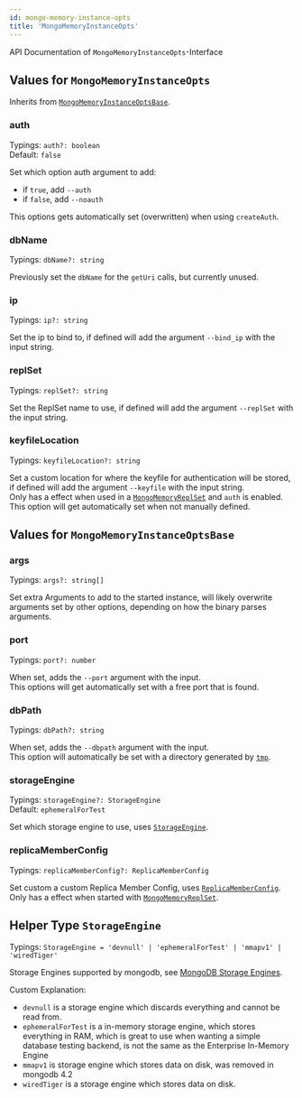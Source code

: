 ```yaml
---
id: mongo-memory-instance-opts
title: 'MongoMemoryInstanceOpts'
---
```


API Documentation of `MongoMemoryInstanceOpts`-Interface

## Values for `MongoMemoryInstanceOpts`

Inherits from [`MongoMemoryInstanceOptsBase`](#values-for-mongomemoryinstanceoptsbase).

### auth

Typings: `auth?: boolean`  
Default: `false`

Set which option auth argument to add:

- if `true`, add `--auth`
- if `false`, add `--noauth`

This options gets automatically set (overwritten) when using `createAuth`.

### dbName

Typings: `dbName?: string`

Previously set the `dbName` for the `getUri` calls, but currently unused.

### ip

Typings: `ip?: string`

Set the ip to bind to, if defined will add the argument `--bind_ip` with the input string.

### replSet

Typings: `replSet?: string`

Set the ReplSet name to use, if defined will add the argument `--replSet` with the input string.

### keyfileLocation

Typings: `keyfileLocation?: string`

Set a custom location for where the keyfile for authentication will be stored, if defined will add the argument `--keyfile` with the input string.  
Only has a effect when used in a [`MongoMemoryReplSet`](../classes/mongo-memory-replset.md) and `auth` is enabled.  
This option will get automatically set when not manually defined.

## Values for `MongoMemoryInstanceOptsBase`

### args

Typings: `args?: string[]`

Set extra Arguments to add to the started instance, will likely overwrite arguments set by other options, depending on how the binary parses arguments.

### port

Typings: `port?: number`

When set, adds the `--port` argument with the input.  
This options will get automatically set with a free port that is found.

### dbPath

Typings: `dbPath?: string`

When set, adds the `--dbpath` argument with the input.  
This option will automatically be set with a directory generated by [`tmp`](https://www.npmjs.com/package/tmp).

### storageEngine

Typings: `storageEngine?: StorageEngine`  
Default: `ephemeralForTest`

Set which storage engine to use, uses [`StorageEngine`](#helper-type-storageengine).

### replicaMemberConfig

Typings: `replicaMemberConfig?: ReplicaMemberConfig`

Set custom a custom Replica Member Config, uses [`ReplicaMemberConfig`](TODO).  
Only has a effect when started with [`MongoMemoryReplSet`](../classes/mongo-memory-replset.md).

## Helper Type `StorageEngine`

Typings: `StorageEngine = 'devnull' | 'ephemeralForTest' | 'mmapv1' | 'wiredTiger'`

Storage Engines supported by mongodb, see [MongoDB Storage Engines](https://www.mongodb.com/docs/manual/core/storage-engines/).

Custom Explanation:

- `devnull` is a storage engine which discards everything and cannot be read from.
- `ephemeralForTest` is a in-memory storage engine, which stores everything in RAM, which is great to use when wanting a simple database testing backend, is not the same as the Enterprise In-Memory Engine
- `mmapv1` is storage engine which stores data on disk, was removed in mongodb 4.2
- `wiredTiger` is a storage engine which stores data on disk.
